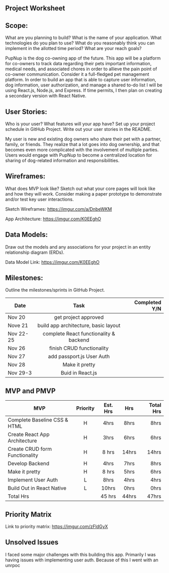 ## Project Worksheet

## Scope: 

What are you planning to build? What is the name of your application. What technologies do you plan to use? What do you reasonably think you can implement in the allotted time period? What are your reach goals?


PupNup is the dog co-owning app of the future. This app will be a platform for co-owners to track data regarding their pets important information, medical needs, and associated chores in order to allieve the pain point of co-owner communication. Consider it a full-fledged pet management platform. In order to build an app that is able to capture user information, dog information, user authorization, and manage a shared to-do list I will be using React.js, Node.js, and Express. 
If time permits, I then plan on creating a secondary version with React Native.


## User Stories: 

Who is your user? What features will your app have? Set up your project schedule in GitHub Project. Write out your user stories in the README. 


My user is new and existing dog owners who share their pet with a partner, family, or friends. They realize that a lot goes into dog ownership, and that becomes even more complicated with the involvement of multiple parties. Users would engage with PupNup to become a centralized location for sharing of dog-related information and responsibilities. 




## Wireframes: 

What does MVP look like? Sketch out what your core pages will look like and how they will work. Consider making a paper prototype to demonstrate and/or test key user interactions.


Sketch Wireframes: https://imgur.com/a/DnbeWKM

App Architecture: https://imgur.com/K0EEghO


## Data Models: 

Draw out the models and any associations for your project in an entity relationship diagram (ERDs).

Data Model Link: https://imgur.com/K0EEghO


## Milestones: 

Outline the milestones/sprints in GitHub Project.


| Date     |Task          | Completed Y/N  |
| ------------- |:-------------:| -----:|
| Nov 20      | get project approved |  |
| Nove 21 | build app architecture, basic layout |   |
| Nov 22-25 | complete React functionality & backend |  |
| Nov 26 | finish CRUD functionality |
| Nov 27 | add passport.js User Auth |
| Nov 28 | Make it pretty |
| Nov 29-3 | Buid in React.js |

## MVP and PMVP

| MVP | Priority | Est. Hrs | Hrs | Total Hrs |
| --- | :--------: | :--------:| :--: | ----------: |
| Complete Baseline CSS & HTML | H | 4hrs | 8hrs | 8hrs |
| Create React App Architecture | H | 3hrs | 6hrs | 6hrs |
| Create CRUD form Functionality | H | 8 hrs | 14hrs | 14hrs |
| Develop Backend | H | 4hrs | 7hrs | 8hrs |
| Make it pretty | H | 8 hrs | 5hrs | 6hrs |
| Implement User Auth | L | 8hrs | 4hrs | 4hrs |
| Build Out in React Native | L | 10hrs | 0hrs | 0hrs |
| Total Hrs | | 45 hrs | 44hrs | 47hrs |

## Priority Matrix

Link to priority matrix: https://imgur.com/zFldGyX

## Unsolved Issues

I faced some major challenges with this building this app. 
Primarily I was having issues with implementing user auth. Because of this I went with an unrpoc

